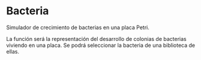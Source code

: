 # Bacteria
Simulador de crecimiento de bacterias en una placa Petri.

La función será la representación del desarrollo de colonias de bacterias viviendo en una placa. 
Se podrá seleccionar la bacteria de una biblioteca de ellas.  
